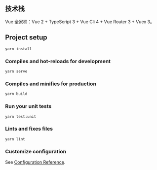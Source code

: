 
## 技术栈

Vue 全家桶：Vue 2 + TypeScript 3 + Vue Cli 4 + Vue Router 3 + Vuex 3。

## Project setup
```
yarn install
```

### Compiles and hot-reloads for development
```
yarn serve
```

### Compiles and minifies for production
```
yarn build
```

### Run your unit tests
```
yarn test:unit
```

### Lints and fixes files
```
yarn lint
```

### Customize configuration
See [Configuration Reference](https://cli.vuejs.org/config/).

